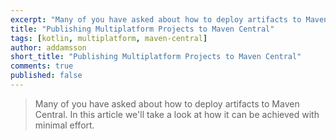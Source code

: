 ```yaml
---
excerpt: "Many of you have asked about how to deploy artifacts to Maven Central. In this article we'll look at how to do so."
title: "Publishing Multiplatform Projects to Maven Central"
tags: [kotlin, multiplatform, maven-central]
author: addamsson
short_title: "Publishing Multiplatform Projects to Maven Central"
comments: true
published: false
---
```


> Many of you have asked about how to deploy artifacts to Maven Central. In this article we'll take a look at how it can be achieved with minimal effort.


